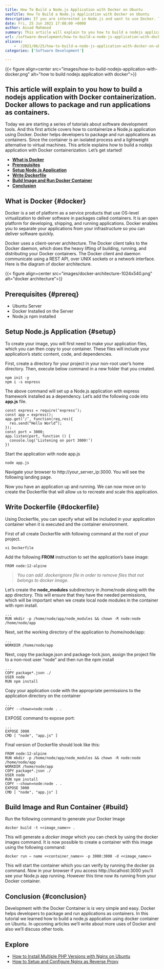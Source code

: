 ```yaml
---
title: How To Build a Node.js Application with Docker on Ubuntu
seoTitle: How To Build a Node.js Application with Docker on Ubuntu
description: If you are interested in Node.js and want to use Docker. This tutorial will walk you through, how to build a Nodejs application with Docker.
date: Fri, 25 Jun 2021 17:08:00 +0000
author: Assad Mahmood
summary: This article will explain to you how to build a nodejs application with Docker containerization. Docker allows to package and run applications as containers.
url: /software-development/how-to-build-a-node-js-application-with-docker-on-ubuntu/
aliases: 
    -  /2021/06/25/how-to-build-a-node-js-application-with-docker-on-ubuntu/
categories: ['Software Development']

---
```

{{< figure align=center src="images/how-to-build-nodejs-application-with-docker.png" alt="how to build nodejs application with docker">}} 

## This article will explain to you how to build a nodejs application with Docker containerization. Docker allows to package and run applications as containers.

Today we are starting a series of tutorials about software development tools. And this first article covers how to containerize a Node.js application using Docker. Docker helps developers to package and run applications as containers. Since the container is an isolated process and a lightweight alternative to virtual machines. This article explains how to build a nodejs application with Docker containerization. Let’s get started!

  * [**What is Docker**][1]
  * **[Prerequisites][2]**
  * [**Setup Node.js Application**][3]
  * [**Write Dockerfile**][4]
  * [**Build Image and Run Docker Container**][5]
  * [**Conclusion**][6]

## What is Docker {#docker}

Docker is a set of platform as a service products that use OS-level virtualization to deliver software in packages called containers. It is an open platform for developing, shipping, and running applications. Docker enables you to separate your applications from your infrastructure so you can deliver software quickly.

Docker uses a client-server architecture. The Docker client talks to the Docker daemon, which does the heavy lifting of building, running, and distributing your Docker containers. The Docker client and daemon communicate using a REST API, over UNIX sockets or a network interface. Here is the diagram of docker architecture.

{{< figure align=center src="images/docker-architecture-1024x540.png" alt="docker architecture">}}  

## Prerequisites {#prereq}

  * Ubuntu Server
  * Docker Installed on the Server
  * Node.js npm installed

## Setup Node.js Application {#setup}

To create your image, you will first need to make your application files, which you can then copy to your container. These files will include your application’s static content, code, and dependencies.

First, create a directory for your project in your non-root user’s home directory. Then, execute below command in a new folder that you created.


```
npm init -y
npm i -s express
```


The above command will set up a Node.js application with express framework installed as a dependency. Let’s add the following code into **app.js** file.


```
const express = require(‘express’);
const app = express();
app.get(‘/’, function(req,res){
  res.send(“Hello World”);
});
const port = 3000;
app.listen(port, function () {
  console.log(‘Listening on port 3000!’)
})
```


Start the application with node app.js


```
node app.js
```


Navigate your browser to http://your\_server\_ip:3000. You will see the following landing page.

Now you have an application up and running. We can now move on to create the Dockerfile that will allow us to recreate and scale this application.

## Write Dockerfile {#dockerfile}

Using Dockerfile, you can specify what will be included in your application container when it is executed and the container environment.

First of all create Dockerfile with following command at the root of your project.


```
vi Dockerfile
```


Add the following **FROM** instruction to set the application’s base image:


```
FROM node:12-alpine
```


<blockquote class="wp-block-quote">
  <p>
    <em>You can add .dockerignore file in order to remove files that not belongs to docker image.</em>
  </p>
</blockquote>

Let’s create the **node_modules** subdirectory in /home/node along with the app directory. This will ensure that they have the needed permissions, which will be important when we create local node modules in the container with npm install.


```
...
RUN mkdir -p /home/node/app/node_modules && chown -R node:node /home/node/app
```


Next, set the working directory of the application to /home/node/app:


```
...
WORKDIR /home/node/app
```


Next, copy the package.json and package-lock.json, assign the project file to a non-root user “node” and then run the npm install


```
...
COPY package*.json ./
USER node
RUN npm install
```


Copy your application code with the appropriate permissions to the application directory on the container


```
...
COPY --chown=node:node . .
```


EXPOSE command to expose port:


```
...
EXPOSE 3000
CMD [ "node", "app.js" ]
```


Final version of Dockerfile should look like this:


```
FROM node:12-alpine
RUN mkdir -p /home/node/app/node_modules && chown -R node:node /home/node/app
WORKDIR /home/node/app
COPY package*.json ./
USER node
RUN npm install
COPY --chown=node:node . .
EXPOSE 3000
CMD [ "node", "app.js" ]
```


## Build Image and Run Container {#build}

Run the following command to generate your Docker Image


```
docker build -t <<image_name>> .
```


This will generate a _docker image_ which you can check by using the docker images command. It is now possible to create a container with this image using the following command:


```
docker run — name <<container_name>> -p 3000:3000 -d <<image_name>>
```


This will start the container which you can verify by running the docker ps command. Now in your browser if you access http://localhost:3000 you’ll see your Node.js app running. However this time now its running from your Docker container.

## Conclusion {#conclusion}

Development with the Docker Container is is very simple and easy. Docker helps developers to package and run applications as containers. In this tutorial we learned how to build a node.js application using docker container on Ubuntu. In upcoming articles we’ll write about more uses of Docker and also we’ll discuss other tools.

## Explore

  * [How to Install Multiple PHP Versions with Nginx on Ubuntu][7]
  * [How to Setup and Configure Nginx as Reverse Proxy][8]

 [1]: #docker
 [2]: #prereq
 [3]: #setup
 [4]: #dockerfile
 [5]: #build
 [6]: #conclusion
 [7]: https://blog.containerize.com/2021/05/21/how-to-install-multiple-php-versions-with-nginx-on-ubuntu/
 [8]: https://blog.containerize.com/2021/05/07/how-to-setup-and-configure-nginx-as-reverse-proxy/